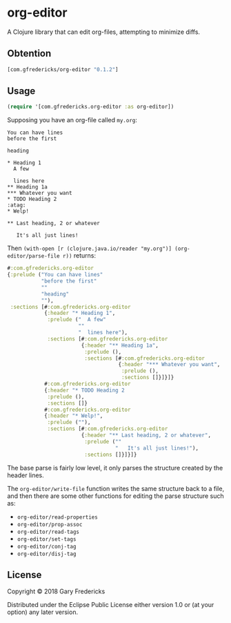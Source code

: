 # org-editor

A Clojure library that can edit org-files, attempting to minimize diffs.

## Obtention

``` clojure
[com.gfredericks/org-editor "0.1.2"]
```

## Usage

``` clojure
(require '[com.gfredericks.org-editor :as org-editor])
```

Supposing you have an org-file called `my.org`:

```
You can have lines
before the first

heading

* Heading 1
  A few

  lines here
** Heading 1a
*** Whatever you want
* TODO Heading 2                                                       :atag:
* Welp!

** Last heading, 2 or whatever

   It's all just lines!
```

Then `(with-open [r (clojure.java.io/reader "my.org")] (org-editor/parse-file r))`
returns:

``` clojure
#:com.gfredericks.org-editor
{:prelude ("You can have lines"
           "before the first"
           ""
           "heading"
           ""),
 :sections [#:com.gfredericks.org-editor
            {:header "* Heading 1",
             :prelude ("  A few"
                       ""
                       "  lines here"),
             :sections [#:com.gfredericks.org-editor
                        {:header "** Heading 1a",
                         :prelude (),
                         :sections [#:com.gfredericks.org-editor
                                    {:header "*** Whatever you want",
                                     :prelude (),
                                     :sections []}]}]}
            #:com.gfredericks.org-editor
            {:header "* TODO Heading 2                                                       :atag:",
             :prelude (),
             :sections []}
            #:com.gfredericks.org-editor
            {:header "* Welp!",
             :prelude (""),
             :sections [#:com.gfredericks.org-editor
                        {:header "** Last heading, 2 or whatever",
                         :prelude (""
                                   "   It's all just lines!"),
                         :sections []}]}]}
```

The base parse is fairly low level, it only parses the structure
created by the header lines.

The `org-editor/write-file` function writes the same structure back to
a file, and then there are some other functions for editing the parse
structure such as:

- `org-editor/read-properties`
- `org-editor/prop-assoc`
- `org-editor/read-tags`
- `org-editor/set-tags`
- `org-editor/conj-tag`
- `org-editor/disj-tag`

## License

Copyright © 2018 Gary Fredericks

Distributed under the Eclipse Public License either version 1.0 or (at
your option) any later version.
